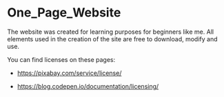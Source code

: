 # One_Page_Website

The website was created for learning purposes for beginners like me.
All elements used in the creation of the site are free to download, modify and use.

You can find licenses on these pages:

- https://pixabay.com/service/license/

- https://blog.codepen.io/documentation/licensing/
